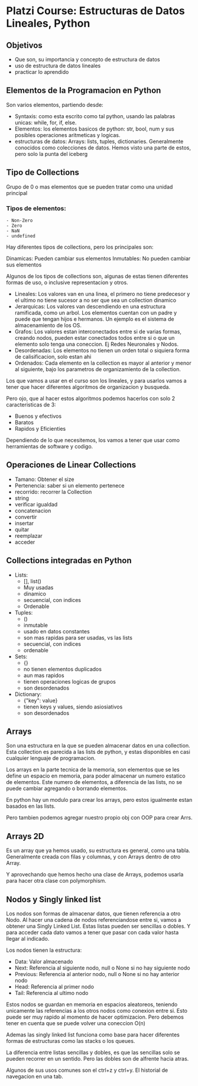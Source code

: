 # Platzi Course: Estructuras de Datos Lineales, Python

## Objetivos
- Que son, su importancia y concepto de estructura de datos
- uso de estructura de datos lineales
- practicar lo aprendido

## Elementos de la Programacion en Python

Son varios elementos, partiendo desde:
- Syntaxis:
    como esta escrito como tal python, usando las palabras 
    unicas: while, for, if, else.
- Elementos:
    los elementos basicos de python: str, bool, num y sus posibles 
    operaciones aritmeticas y logicas.
- estructuras de datos:
    Arrays: lists, tuples, dictionaries. Generalmente conocidos como 
    colecciones de datos. Hemos visto una parte de estos, pero solo la 
    punta del iceberg

## Tipo de Collections

Grupo de 0 o mas elementos que se pueden tratar como una unidad principal

### Tipos de elementos:
    - Non-Zero
    - Zero
    - NaN
    - undefined

Hay diferentes tipos de collections, pero los principales son:

Dinamicas: Pueden cambiar sus elementos
Inmutables: No pueden cambiar sus elementos

Algunos de los tipos de collections son, algunas de 
estas tienen diferentes formas de uso, o inclusive representacion y otros.

- Lineales:
    Los valores van en una linea, el primero no tiene predecesor y el ultimo no tiene sucesor a no 
    ser que sea un collection dinamico
- Jerarquicas:
    Los valores van descendiendo en una estructura ramificada, como un arbol. Los elementos cuentan con 
    un padre y puede que tengan hijos e hermanos. Un ejemplo es el sistema de almacenamiento de los OS.
- Grafos:
    Los valores estan interconectados entre si de varias formas, creando nodos, pueden estar conectados 
    todos entre si o que un elemento solo tenga una coneccion. Ej Redes Neuronales y Nodos.
- Desordenadas:
    Los elementos no tienen un orden total o siquiera forma de calisificacion, solo estan ahi
- Ordenados:
    Cada elemento en la collection es mayor al anterior y menor al siguiente, bajo los parametros de organizamiento 
    de la collection.

Los que vamos a usar en el curso son los lineales, y para usarlos vamos a tener que hacer diferentes algoritmos de 
organizacion y busqueda. 

Pero ojo, que al hacer estos algoritmos podemos hacerlos con solo 2 caracteristicas de 3:

- Buenos y efectivos
- Baratos
- Rapidos y Eficienties

Dependiendo de lo que necesitemos, los vamos a tener que usar como herramientas de software y codigo.

## Operaciones de Linear Collections

- Tamano: Obtener el size
- Pertenencia: saber si un elemento pertenece
- recorrido: recorrer la Collection 
- string
- verificar igualdad
- concatenacion
- convertir 
- insertar
- quitar
- reemplazar
- acceder

## Collections integradas en Python

- Lists:
    - [], list()
    - Muy usadas
    - dinamico
    - secuencial, con indices
    - Ordenable
- Tuples:
    - ()
    - inmutable
    - usado en datos constantes
    - son mas rapidas para ser usadas, vs las lists
    - secuencial, con indices
    - ordenable
- Sets:
    - {}
    - no tienen elementos duplicados
    - aun mas rapidos
    - tienen operaciones logicas de grupos
    - son desordenados
- Dictionary:
    - {"key": value}
    - tienen keys y values, siendo asiosiativos
    - son desordenados

## Arrays

Son una estructura en la que se pueden almacenar datos en una collection. 
Esta collection es parecida a las lists de python, y estas disponibles en casi cualquier lenguaje
de programacion.

Los arrays en la parte tecnica de la memoria, son elementos que se les define un espacio en memoria, para poder 
almacenar un numero estatico de elementos. Este numero de elementos, a diferencia de las lists, no se puede 
cambiar agregando o borrando elementos.

En python hay un modulo para crear los arrays, pero estos igualmente estan basados en las lists.

Pero tambien podemos agregar nuestro propio obj con OOP para crear Arrs.

## Arrays 2D

Es un array que ya hemos usado, su estructura es general, como una tabla. Generalmente creada con filas y columnas, 
y con Arrays dentro de otro Array.

Y aprovechando que hemos hecho una clase de Arrays, podemos usarla para hacer otra clase con polymorphism.

## Nodos y Singly linked list

Los nodos son formas de almacenar datos, que tienen referencia a otro Nodo. Al hacer una cadena de nodos 
referenciandose entre si, vamos a obtener una Singly Linked List. Estas listas pueden ser sencillas o dobles.
Y para acceder cada dato vamos a tener que pasar con cada valor hasta llegar al indicado.

Los nodos tienen la estructura:
- Data: Valor almacenado
- Next: Referencia al siguiente nodo, null o None si no hay siguiente nodo
- Previous: Referencia al anterior nodo, null o None si no hay anterior nodo
- Head: Referencia al primer nodo
- Tail: Referencia al ultimo nodo

Estos nodos se guardan en memoria en espacios aleatoreos, teniendo unicamente las referencias a los 
otros nodos como conexion entre si. Esto puede ser muy rapido al momento de hacer optimizacion. Pero debemos
tener en cuenta que se puede volver una coneccion O(n)

Ademas las singly linked list funciona como base para hacer diferentes formas de estructuras como 
las stacks o los queues. 

La diferencia entre listas sencillas y dobles, es que las sencillas solo se pueden recorrer en un sentido. 
Pero las dobles son de alfrente hacia atras. 

Algunos de sus usos comunes son el ctrl+z y ctrl+y. El historial de navegacion en una tab.
